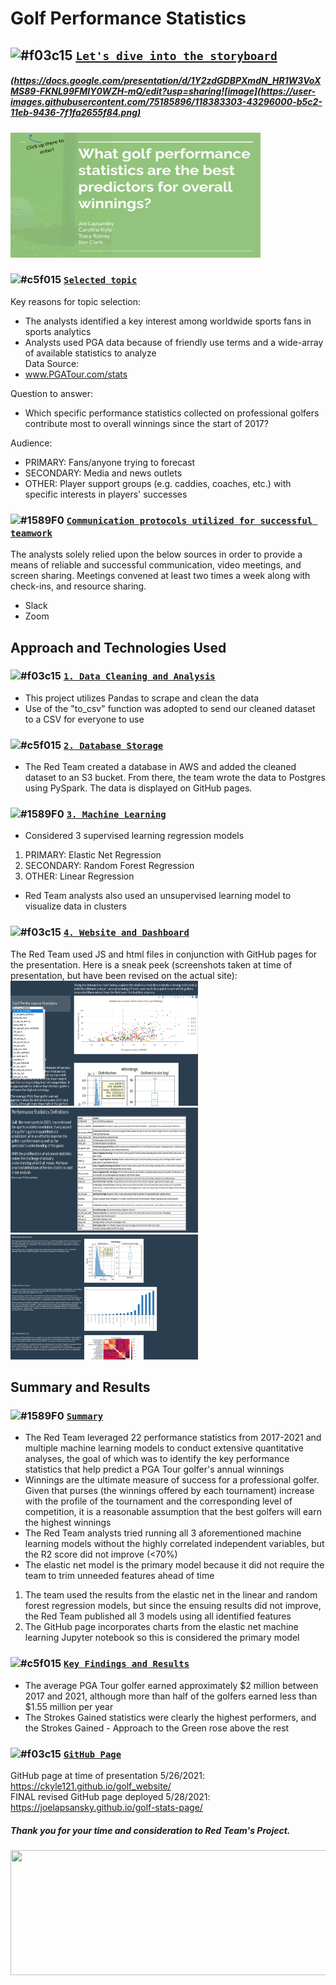 # Golf Performance Statistics
## ![#f03c15](https://via.placeholder.com/15/f03c15/000000?text=+) <ins>`Let's dive into the storyboard`</ins> 
##### (https://docs.google.com/presentation/d/1Y2zdGDBPXmdN_HR1W3VoXMS89-FKNL99FMIY0WZH-mQ/edit?usp=sharing![image](https://user-images.githubusercontent.com/75185896/118383303-43296000-b5c2-11eb-9436-7f1fa2655f84.png)
<img src=https://github.com/joelapsansky/red-team/blob/database_app/app/templates/static/images/StoryBoard_Image.png width="400" height="200">

### ![#c5f015](https://via.placeholder.com/15/c5f015/000000?text=+) <ins>`Selected topic`</ins>
Key reasons for topic selection:  
* The analysts identified a key interest among worldwide sports fans in sports analytics 
* Analysts used PGA data because of friendly use terms and a wide-array of available statistics to analyze    
Data Source:  
* www.PGATour.com/stats

Question to answer:  
* Which specific performance statistics collected on professional golfers contribute most to overall winnings since the start of 2017?
  
Audience: 
* PRIMARY: Fans/anyone trying to forecast
* SECONDARY: Media and news outlets  
* OTHER: Player support groups (e.g. caddies, coaches, etc.) with specific interests in players' successes
### ![#1589F0](https://via.placeholder.com/15/1589F0/000000?text=+) <ins>`Communication protocols utilized for successful teamwork`</ins>
The analysts solely relied upon the below sources in order to provide a means of reliable and successful communication, video meetings, and screen sharing. Meetings convened at least two times a week along with check-ins, and resource sharing.
* Slack
* Zoom 
## Approach and Technologies Used
### ![#f03c15](https://via.placeholder.com/15/f03c15/000000?text=+) <ins>`1. Data Cleaning and Analysis`</ins>
* This project utilizes Pandas to scrape and clean the data  
* Use of the "to_csv" function was adopted to send our cleaned dataset to a CSV for everyone to use
### ![#c5f015](https://via.placeholder.com/15/c5f015/000000?text=+) <ins>`2. Database Storage`</ins>
* The Red Team created a database in AWS and added the cleaned dataset to an S3 bucket.  From there, the team wrote the data to Postgres using PySpark. The data is displayed on GitHub pages.
### ![#1589F0](https://via.placeholder.com/15/1589F0/000000?text=+) <ins>`3. Machine Learning`</ins>
* Considered 3 supervised learning regression models
1. PRIMARY: Elastic Net Regression  
2. SECONDARY: Random Forest Regression  
3. OTHER: Linear Regression    
* Red Team analysts also used an unsupervised learning model to visualize data in clusters  
### ![#f03c15](https://via.placeholder.com/15/f03c15/000000?text=+) <ins>`4. Website and Dashboard`</ins>
The Red Team used JS and html files in conjunction with GitHub pages for the presentation. Here is a sneak peek (screenshots taken at time of presentation, but have been revised on the actual site):
<img src=https://github.com/joelapsansky/red-team/blob/database_app/app/templates/static/images/Website_Clip1.png width="300" height="200">
<img src=https://github.com/joelapsansky/red-team/blob/database_app/app/templates/static/images/Website_Clip2.png width="300" height="200">
<img src=https://github.com/joelapsansky/red-team/blob/database_app/app/templates/static/images/Website_Clip3.png width="300" height="200">
## Summary and Results
### ![#1589F0](https://via.placeholder.com/15/1589F0/000000?text=+) <ins>`Summary`</ins>
* The Red Team leveraged 22 performance statistics from 2017-2021 and multiple machine learning models to conduct extensive quantitative analyses, the goal of which was to identify the key performance statistics that help predict a PGA Tour golfer's annual winnings
* Winnings are the ultimate measure of success for a professional golfer. Given that purses (the winnings offered by each tournament) increase with the profile of the tournament and the corresponding level of competition, it is a reasonable assumption that the best golfers will earn the highest winnings  
* The Red Team analysts tried running all 3 aforementioned machine learning models without the highly correlated independent variables, but the R2 score did not improve (<70%) 
* The elastic net model is the primary model because it did not require the team to trim unneeded features ahead of time  
1. The team used the results from the elastic net in the linear and random forest regression models, but since the ensuing results did not improve, the Red Team published all 3 models using all identified features
2. The GitHub page incorporates charts from the elastic net machine learning Jupyter notebook so this is considered the primary model
### ![#c5f015](https://via.placeholder.com/15/c5f015/000000?text=+) <ins>`Key Findings and Results`</ins>
* The average PGA Tour golfer earned approximately $2 million between 2017 and 2021, although more than half of the golfers earned less than $1.55 million per year
* The Strokes Gained statistics were clearly the highest performers, and the Strokes Gained - Approach to the Green rose above the rest
### ![#f03c15](https://via.placeholder.com/15/f03c15/000000?text=+) <ins>`GitHub Page`</ins>  
GitHub page at time of presentation 5/26/2021: https://ckyle121.github.io/golf_website/  
FINAL revised GitHub page deployed 5/28/2021: https://joelapsansky.github.io/golf-stats-page/
##### Thank you for your time and consideration to Red Team's Project.   
<img src=https://github.com/joelapsansky/red-team/blob/database_app/app/templates/static/images/Golf_Course.png width="550" height="200">

